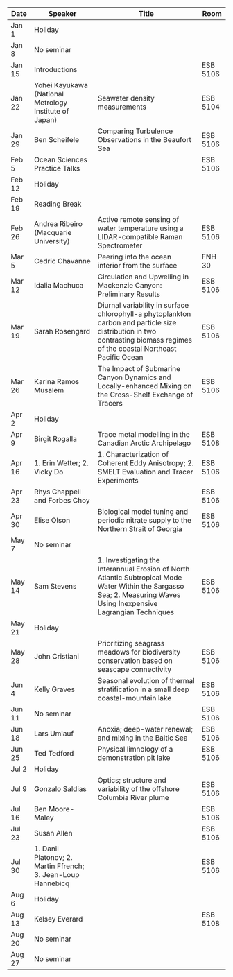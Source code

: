 Date    |   Speaker                                                       |   Title                                                                                                                                                                       |   Room
--------|-----------------------------------------------------------------|-------------------------------------------------------------------------------------------------------------------------------------------------------------------------------|------------
Jan 1   |   Holiday                                                       |                                                                                                                                                                               |
Jan 8   |   No seminar                                                    |                                                                                                                                                                               |
Jan 15  |   Introductions                                                 |                                                                                                                                                                               |   ESB 5106
Jan 22  |   Yohei Kayukawa (National Metrology Institute of Japan)        |   Seawater density measurements                                                                                                                                               |   ESB 5104
Jan 29  |   Ben Scheifele                                                 |   Comparing Turbulence Observations in the Beaufort Sea                                                                                                                       |   ESB 5106
Feb 5   |   Ocean Sciences Practice Talks                                 |                                                                                                                                                                               |   ESB 5106
Feb 12  |   Holiday                                                       |                                                                                                                                                                               |
Feb 19  |   Reading Break                                                 |                                                                                                                                                                               |
Feb 26  |   Andrea Ribeiro (Macquarie University)                         |   Active remote sensing of water temperature using a LIDAR-compatible Raman Spectrometer                                                                                      |   ESB 5106
Mar 5   |   Cedric Chavanne                                               |   Peering into the ocean interior from the surface                                                                                                                            |   FNH 30
Mar 12  |   Idalia Machuca                                                |   Circulation and Upwelling in Mackenzie Canyon: Preliminary Results                                                                                                          |   ESB 5106
Mar 19  |   Sarah Rosengard                                               |   Diurnal variability in surface chlorophyll-a phytoplankton carbon and particle size distribution in two contrasting biomass regimes of the coastal Northeast Pacific Ocean  |   ESB 5106
Mar 26  |   Karina Ramos Musalem                                          |  The Impact of Submarine Canyon Dynamics and Locally-enhanced Mixing on the Cross-Shelf Exchange of Tracers                                                                   |   ESB 5106
Apr 2   |   Holiday                                                       |                                                                                                                                                                               |
Apr 9   |   Birgit Rogalla                                                |  Trace metal modelling in the Canadian Arctic Archipelago                                                                                                                     |   ESB 5108
Apr 16  |   1. Erin Wetter; 2. Vicky Do                                   |  1. Characterization of Coherent Eddy Anisotropy; 2. SMELT Evaluation and Tracer Experiments                                                                                  |   ESB 5106
Apr 23  |   Rhys Chappell and Forbes Choy                                 |                                                                                                                                                                               |   ESB 5106
Apr 30  |   Elise Olson                                                   |   Biological model tuning and periodic nitrate supply to the Northern Strait of Georgia                                                                                       |   ESB 5106
May 7   |   No seminar                                                    |                                                                                                                                                                               |
May 14  |   Sam Stevens                                                   |   1. Investigating the Interannual Erosion of North Atlantic Subtropical Mode Water Within the Sargasso Sea; 2. Measuring Waves Using Inexpensive Lagrangian Techniques       |   ESB 5106
May 21  |   Holiday                                                       |                                                                                                                                                                               |
May 28  |   John Cristiani                                                |   Prioritizing seagrass meadows for biodiversity conservation based on seascape connectivity                                                                                  |   ESB 5106
Jun 4   |   Kelly Graves                                                  |   Seasonal evolution of thermal stratification in a small deep coastal-mountain lake                                                                                          |   ESB 5106
Jun 11  |   No seminar                                                    |                                                                                                                                                                               |   ESB 5106
Jun 18  |   Lars Umlauf                                                   |   Anoxia; deep-water renewal; and mixing in the Baltic Sea                                                                                                                    |   ESB 5106
Jun 25  |   Ted Tedford                                                   |   Physical limnology of a demonstration pit lake                                                                                                                              |   ESB 5106
Jul 2   |   Holiday                                                       |                                                                                                                                                                               |
Jul 9   |   Gonzalo Saldias                                               |   Optics; structure and variability of the offshore Columbia River plume                                                                                                      |   ESB 5106
Jul 16  |   Ben Moore-Maley                                               |                                                                                                                                                                               |   ESB 5106
Jul 23  |   Susan Allen                                                   |                                                                                                                                                                               |   ESB 5106
Jul 30  |   1. Danil Platonov; 2. Martin Ffrench; 3. Jean-Loup Hannebicq  |                                                                                                                                                                               |   ESB 5106
Aug 6   |   Holiday                                                       |                                                                                                                                                                               |
Aug 13  |   Kelsey Everard                                                |                                                                                                                                                                               |   ESB 5108
Aug 20  |   No seminar                                                    |                                                                                                                                                                               |   
Aug 27  |   No seminar                                                    |                                                                                                                                                                               |   
